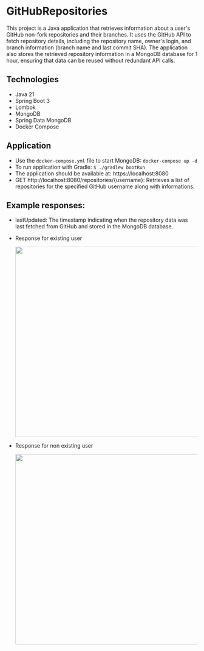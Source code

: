 # GitHubRepositories

This project is a Java application that retrieves information about a user's GitHub non-fork repositories and their branches. It uses the GitHub API to fetch repository details, including the repository name, owner's login, and branch information (branch name and last commit SHA). The application also stores the retrieved repository information in a MongoDB database for 1 hour, ensuring that data can be reused without redundant API calls.

## Technologies

- Java 21
- Spring Boot 3
- Lombok
- MongoDB
- Spring Data MongoDB
- Docker Compose

## Application
- Use the `docker-compose.yml` file to start MongoDB: ``` docker-compose up -d ```
- To run application with Gradle: ```$ ./gradlew bootRun```
- The application should be available at: https://localhost:8080
- GET http://localhost:8080/repositories/{username}: Retrieves a list of repositories for the specified GitHub username along with
  informations.

## Example responses:
- lastUpdated: The timestamp indicating when the repository data was last fetched from GitHub and stored in the MongoDB database.

- Response for existing user

  <img src="https://github.com/user-attachments/assets/7377e368-6d0c-4f11-834f-c7b0ff17e40e" width=500>


- Response for non existing user

  <img src="https://github.com/user-attachments/assets/1c653881-615b-4b26-b581-05e39aea17e5" width=500>
